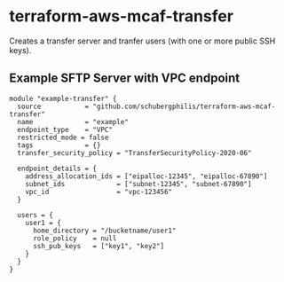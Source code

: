 # terraform-aws-mcaf-transfer

Creates a transfer server and tranfer users (with one or more public SSH keys).

## Example SFTP Server with VPC endpoint
```
module "example-transfer" {
  source           = "github.com/schubergphilis/terraform-aws-mcaf-transfer"
  name             = "example"
  endpoint_type    = "VPC"
  restricted_mode = false
  tags             = {}
  transfer_security_policy = "TransferSecurityPolicy-2020-06"

  endpoint_details = {
    address_allocation_ids = ["eipalloc-12345", "eipalloc-67890"]
    subnet_ids             = ["subnet-12345", "subnet-67890"]
    vpc_id                 = "vpc-123456"
  }

  users = {
    user1 = {
      home_directory = "/bucketname/user1"
      role_policy    = null
      ssh_pub_keys   = ["key1", "key2"]
    }
  }
}

```
